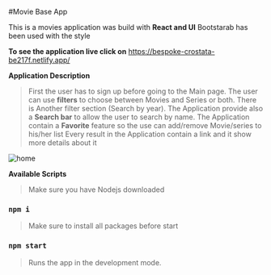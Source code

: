 

#Movie Base App

This is a movies application was build with **React and UI**
Bootstarab has been used with the style 

**To see the application live click on**
https://bespoke-crostata-be217f.netlify.app/

**Application Description**
>First the user has to sign up before going to the Main page.
>The user can use **filters** to choose between Movies and Series or both.
>There is Another filter section (Search by year).
>The Application provide also a **Search bar** to allow the user to search by name.
>The Application contain a **Favorite** feature so the use can add/remove  Movie/series to his/her list
>Every result in the Application contain a link and it show more details about it 

![home](https://user-images.githubusercontent.com/101180840/195444235-02dd60aa-3243-4dab-9986-8e6640b3d1de.PNG)




**Available Scripts**
>Make sure you have Nodejs downloaded 
### `npm i `
>Make sure to install all packages before start 

### `npm start`
>Runs the app in the development mode.


 

